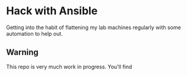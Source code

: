 # Hack with Ansible

Getting into the habit of flattening my lab machines regularly with some automation to help out.

## Warning

This repo is very much work in progress. You'll find 
